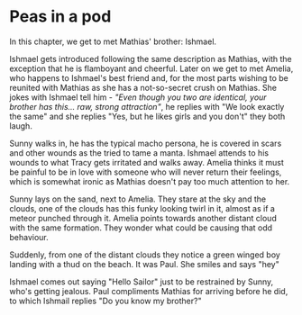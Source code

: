 # Peas in a pod

In this chapter, we get to met Mathias' brother: Ishmael.

Ishmael gets introduced following the same description as Mathias, with the exception that he is flamboyant and cheerful. Later on we get to met Amelia, who happens to Ishmael's best friend and, for the most parts wishing to be reunited with Mathias as she has a not-so-secret crush on Mathias. She jokes with Ishmael tell him - *"Even though you two are identical, your brother has this... raw, strong attraction"*, he replies with "We look exactly the same" and she replies "Yes, but he likes girls and you don't" they both laugh.

Sunny walks in, he has the typical macho persona, he is covered in scars and other wounds as the tried to tame a manta. Ishmael attends to his wounds to what Tracy gets irritated and walks away. Amelia thinks it must be painful to be in love with someone who will never return their feelings, which is somewhat ironic as Mathias doesn't pay too much attention to her.

Sunny lays on the sand, next to Amelia. They stare at the sky and the clouds, one of the clouds has this funky looking twirl in it, almost as if a meteor punched through it. Amelia points towards another distant cloud with the same formation. They wonder what could be causing that odd behaviour.

Suddenly, from one of the distant clouds they notice a green winged boy landing with a thud on the beach. It was Paul. She smiles and says "hey"

Ishmael comes out saying "Hello Sailor" just to be restrained by Sunny, who's getting jealous. Paul compliments Mathias for arriving before he did, to which Ishmail replies "Do you know my brother?"